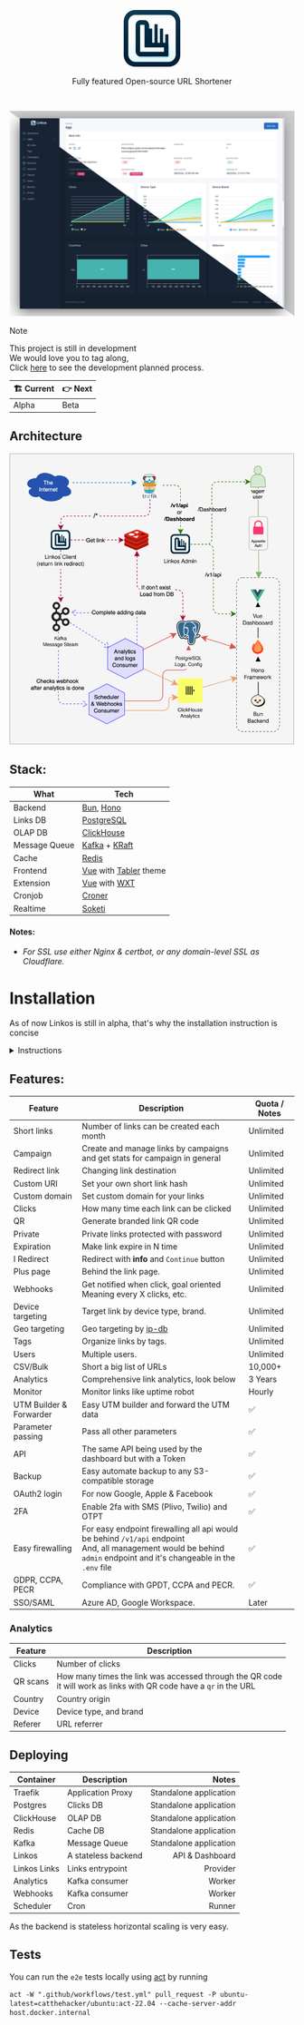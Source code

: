 <div style="text-align: center;padding:30px 0" align="center">

<img src="assets/linkos-full.png" width="100" />

Fully featured Open-source URL Shortener

</div>

<img src="assets/linkosbg2.jpg" />

> [!NOTE]  
> This project is still in development    
> We would love you to tag along,   
> Click [here](https://github.com/byawitz/linkos/wiki/Development-phases) to see the development planned process.
>
> | 🏗️ Current | 👉 Next |
> |-------------|---------|
> | Alpha       | Beta    |

## Architecture

<img src="assets/linkos.svg" />

## Stack:

| What          | Tech                                                                                        |
|---------------|---------------------------------------------------------------------------------------------|
| Backend       | [Bun](https://bun.sh), [Hono](https://hono.dev)                                             |
| Links DB      | [PostgreSQL](https://www.postgresql.org/)                                                   |
| OLAP DB       | [ClickHouse](https://clickhouse.com/)                                                       |
| Message Queue | [Kafka](https://kafka.apache.org/) + [KRaft](https://kafka.apache.org/documentation/#kraft) |
| Cache         | [Redis](https://redis.io/)                                                                  |
| Frontend      | [Vue](https://vuejs.org/) with [Tabler](https://tabler.io) theme                            |
| Extension     | [Vue](https://vuejs.org/) with [WXT](https://wxt.dev/)                                      |
| Cronjob       | [Croner](https://github.com/hexagon/croner)                                                 |
| Realtime      | [Soketi](https://docs.soketi.app/)                                                          |

#### Notes:

- _For SSL use either Nginx & certbot, or any domain-level SSL as Cloudflare._

# Installation

As of now Linkos is still in alpha, that's why the installation instruction is concise  

<details>
<summary>Instructions</summary>

Clone these two files to your server
```shell
curl https://raw.githubusercontent.com/byawitz/linkos/master/docker-compose.yml -o docker-compose.yml
curl https://raw.githubusercontent.com/byawitz/linkos/master/.env.example -o .env
```
Edit the `.env` files and set the values for your `Appwrite.version >= 1.5.0` endpoint, project id and API key.
```ini
APPWRITE_ENDPOINT="https://cloud.appwrite.io/v1"
APPWRITE_PROJECT_ID="project ID"
APPWRITE_API_KEY="API key"
```
Run 
```shell
docker compose up -d
```

Now you'll need to install Linkos by entering the main container and running the following command
```shell
docker exec -it linkos bash
bun src/index.ts --install
```
You'll be asked to enter email for the admin user; this should be a user that you've created in
your Appwrite project.

Now you can seed the database if you want to have some demo data by running
```shell
docker exec -it linkos bash
bun src/index.ts --databases-seeder
```
</details>

## Features:

| Feature                 | Description                                                                                                                                                              | Quota / Notes |
|-------------------------|--------------------------------------------------------------------------------------------------------------------------------------------------------------------------|---------------|
| Short links             | Number of links can be created each month                                                                                                                                | Unlimited     |
| Campaign                | Create and manage links by campaigns and get stats for campaign in general                                                                                               | Unlimited     |
| Redirect link           | Changing link destination                                                                                                                                                | Unlimited     |
| Custom URI              | Set your own short link hash                                                                                                                                             | Unlimited     |
| Custom domain           | Set custom domain for your links                                                                                                                                         | Unlimited     |
| Clicks                  | How many time each link can be clicked                                                                                                                                   | Unlimited     |
| QR                      | Generate branded link QR code                                                                                                                                            | Unlimited     |
| Private                 | Private links protected with password                                                                                                                                    | Unlimited     |
| Expiration              | Make link expire in N time                                                                                                                                               | Unlimited     |
| I Redirect              | Redirect with **info** and `Continue` button                                                                                                                             | Unlimited     |
| Plus page               | Behind the link page.                                                                                                                                                    | Unlimited     |
| Webhooks                | Get notified when click, goal oriented<br/>Meaning every X clicks, etc.                                                                                                  | Unlimited     |
| Device targeting        | Target link by device type, brand.                                                                                                                                       | Unlimited     |
| Geo targeting           | Geo targeting by [ip-db](https://github.com/sapics/ip-location-db)                                                                                                       | Unlimited     |
| Tags                    | Organize links by tags.                                                                                                                                                  | Unlimited     |
| Users                   | Multiple users.                                                                                                                                                          | Unlimited     |
| CSV/Bulk                | Short a big list of URLs                                                                                                                                                 | 10,000+       |
| Analytics               | Comprehensive link analytics, look below                                                                                                                                 | 3 Years       |
| Monitor                 | Monitor links like uptime robot                                                                                                                                          | Hourly        |
| UTM Builder & Forwarder | Easy UTM builder and forward the UTM data                                                                                                                                | ✅             |
| Parameter passing       | Pass all other parameters                                                                                                                                                | ✅             |
| API                     | The same API being used by the dashboard but with a Token                                                                                                                | ✅             |
| Backup                  | Easy automate backup to any S3-compatible storage                                                                                                                        | ✅             |
| OAuth2 login            | For now Google, Apple & Facebook                                                                                                                                         | ✅             |
| 2FA                     | Enable 2fa with SMS (Plivo, Twilio) and OTPT                                                                                                                             | ✅             |
| Easy firewalling        | For easy endpoint firewalling all api would be behind `/v1/api` endpoint<br/>And, all management would be behind `admin` endpoint and it's changeable in the `.env` file | ✅             |
| GDPR, CCPA, PECR        | Compliance with GPDT, CCPA and PECR.                                                                                                                                     | ✅             |
| SSO/SAML                | Azure AD, Google Workspace.                                                                                                                                              | Later         |

### Analytics

| Feature  | Description                                                                                                            |
|----------|------------------------------------------------------------------------------------------------------------------------|
| Clicks   | Number of clicks                                                                                                       |
| QR scans | How many times the link was accessed through the QR code<br/>it will work as links with QR code have a `qr` in the URL |
| Country  | Country origin                                                                                                         |
| Device   | Device type, and brand                                                                                                 |
| Referer  | URL referrer                                                                                                           |

## Deploying

| Container    | Description         |                  Notes |
|--------------|---------------------|-----------------------:|
| Traefik      | Application Proxy   | Standalone application |
| Postgres     | Clicks DB           | Standalone application |
| ClickHouse   | OLAP DB             | Standalone application |
| Redis        | Cache DB            | Standalone application |
| Kafka        | Message Queue       | Standalone application |
| Linkos       | A stateless backend |        API & Dashboard |
| Linkos Links | Links entrypoint    |               Provider |
| Analytics    | Kafka consumer      |                 Worker |
| Webhooks     | Kafka consumer      |                 Worker |
| Scheduler    | Cron                |                 Runner |

As the backend is stateless horizontal scaling is very easy.

## Tests

You can run the `e2e` tests locally using [act](https://github.com/nektos/act) by running

```shell
act -W ".github/workflows/test.yml" pull_request -P ubuntu-latest=catthehacker/ubuntu:act-22.04 --cache-server-addr host.docker.internal
```